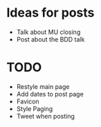 # Ideas for posts

- Talk about MU closing
- Post about the BDD talk

# TODO

- Restyle main page
- Add dates to post page
- Favicon
- Style Paging
- Tweet when posting
